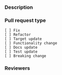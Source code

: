 ### Description

<!--
    **Required**
    Add here detailed changes summary, testing results, dependencies
    Good example: https://os.mbed.com/docs/mbed-os/v5.11/contributing/workflow.html (Pull request template)
-->


### Pull request type

<!--
    **Required**
    Please add only one X to one of the following types. Do not fill multiple types (split the pull request otherwise).
    Please note this is not a GitHub task list, indenting the boxes or changing the format to add a '.' or '*' in front
    of them would change the meaning incorrectly. The only changes to be made are to add a description text under the
    description heading and to add a 'x' to the correct box.
-->
    [ ] Fix
    [ ] Refactor
    [ ] Target update
    [ ] Functionality change
    [ ] Docs update
    [ ] Test update
    [ ] Breaking change

### Reviewers

<!--
    Optional
    Request additional reviewers with @username
-->
